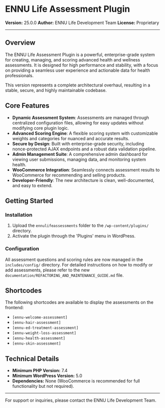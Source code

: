 # ENNU Life Assessment Plugin

**Version:** 25.0.0
**Author:** ENNU Life Development Team
**License:** Proprietary

---

## Overview

The ENNU Life Assessment Plugin is a powerful, enterprise-grade system for creating, managing, and scoring advanced health and wellness assessments. It is designed for high performance and stability, with a focus on providing a seamless user experience and actionable data for health professionals.

This version represents a complete architectural overhaul, resulting in a stable, secure, and highly maintainable codebase.

## Core Features

- **Dynamic Assessment System**: Assessments are managed through centralized configuration files, allowing for easy updates without modifying core plugin logic.
- **Advanced Scoring Engine**: A flexible scoring system with customizable weights and categories for nuanced and accurate results.
- **Secure by Design**: Built with enterprise-grade security, including nonce-protected AJAX endpoints and a robust data validation pipeline.
- **Admin Management Suite**: A comprehensive admin dashboard for viewing user submissions, managing data, and monitoring system health.
- **WooCommerce Integration**: Seamlessly connects assessment results to WooCommerce for recommending and selling products.
- **Developer-Friendly**: The new architecture is clean, well-documented, and easy to extend.

## Getting Started

### Installation

1.  Upload the `ennulifeassessments` folder to the `/wp-content/plugins/` directory.
2.  Activate the plugin through the 'Plugins' menu in WordPress.

### Configuration

All assessment questions and scoring rules are now managed in the `includes/config/` directory. For detailed instructions on how to modify or add assessments, please refer to the new `documentation/REFACTORING_AND_MAINTENANCE_GUIDE.md` file.

## Shortcodes

The following shortcodes are available to display the assessments on the frontend:

-   `[ennu-welcome-assessment]`
-   `[ennu-hair-assessment]`
-   `[ennu-ed-treatment-assessment]`
-   `[ennu-weight-loss-assessment]`
-   `[ennu-health-assessment]`
-   `[ennu-skin-assessment]`

## Technical Details

- **Minimum PHP Version:** 7.4
- **Minimum WordPress Version:** 5.0
- **Dependencies:** None (WooCommerce is recommended for full functionality but not required).

---
For support or inquiries, please contact the ENNU Life Development Team.

